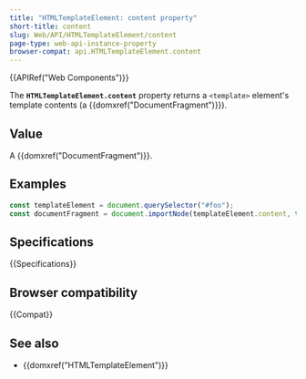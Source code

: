 ```yaml
---
title: "HTMLTemplateElement: content property"
short-title: content
slug: Web/API/HTMLTemplateElement/content
page-type: web-api-instance-property
browser-compat: api.HTMLTemplateElement.content
---
```


{{APIRef("Web Components")}}

The **`HTMLTemplateElement.content`** property returns a
`<template>` element's template contents (a
{{domxref("DocumentFragment")}}).

## Value

A {{domxref("DocumentFragment")}}.

## Examples

```js
const templateElement = document.querySelector("#foo");
const documentFragment = document.importNode(templateElement.content, true);
```

## Specifications

{{Specifications}}

## Browser compatibility

{{Compat}}

## See also

- {{domxref("HTMLTemplateElement")}}
